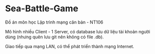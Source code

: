 # Sea-Battle-Game

Đồ án môn học Lập trình mạng căn bản - NT106

Mô hình nhiều Client - 1 Server, có database lưu dữ liệu tài khoản người dùng (nhưng quên lưu git nên không có file .db).

Giao tiếp qua mạng LAN, có thể phát triển thành mạng Internet. 
